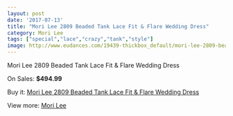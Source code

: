 ```yaml
---
layout: post
date: '2017-07-13'
title: "Mori Lee 2809 Beaded Tank Lace Fit & Flare Wedding Dress"
category: Mori Lee
tags: ["special","lace","crazy","tank","style"]
image: http://www.eudances.com/19439-thickbox_default/mori-lee-2809-beaded-tank-lace-fit-flare-wedding-dress.jpg
---
```

Mori Lee 2809 Beaded Tank Lace Fit & Flare Wedding Dress

On Sales: **$494.99**
<a href="https://www.eudances.com/en/mori-lee/5780-mori-lee-2809-beaded-tank-lace-fit-flare-wedding-dress.html"><amp-img layout="responsive" width="600" height="600" src="//www.eudances.com/19439-thickbox_default/mori-lee-2809-beaded-tank-lace-fit-flare-wedding-dress.jpg" alt="Mori Lee 2809 Beaded Tank Lace Fit & Flare Wedding Dress 0" /></a>
<a href="https://www.eudances.com/en/mori-lee/5780-mori-lee-2809-beaded-tank-lace-fit-flare-wedding-dress.html"><amp-img layout="responsive" width="600" height="600" src="//www.eudances.com/19442-thickbox_default/mori-lee-2809-beaded-tank-lace-fit-flare-wedding-dress.jpg" alt="Mori Lee 2809 Beaded Tank Lace Fit & Flare Wedding Dress 1" /></a>
<a href="https://www.eudances.com/en/mori-lee/5780-mori-lee-2809-beaded-tank-lace-fit-flare-wedding-dress.html"><amp-img layout="responsive" width="600" height="600" src="//www.eudances.com/19441-thickbox_default/mori-lee-2809-beaded-tank-lace-fit-flare-wedding-dress.jpg" alt="Mori Lee 2809 Beaded Tank Lace Fit & Flare Wedding Dress 2" /></a>
<a href="https://www.eudances.com/en/mori-lee/5780-mori-lee-2809-beaded-tank-lace-fit-flare-wedding-dress.html"><amp-img layout="responsive" width="600" height="600" src="//www.eudances.com/19440-thickbox_default/mori-lee-2809-beaded-tank-lace-fit-flare-wedding-dress.jpg" alt="Mori Lee 2809 Beaded Tank Lace Fit & Flare Wedding Dress 3" /></a>

Buy it: [Mori Lee 2809 Beaded Tank Lace Fit & Flare Wedding Dress](https://www.eudances.com/en/mori-lee/5780-mori-lee-2809-beaded-tank-lace-fit-flare-wedding-dress.html "Mori Lee 2809 Beaded Tank Lace Fit & Flare Wedding Dress")

View more: [Mori Lee](https://www.eudances.com/en/9-mori-lee "Mori Lee")